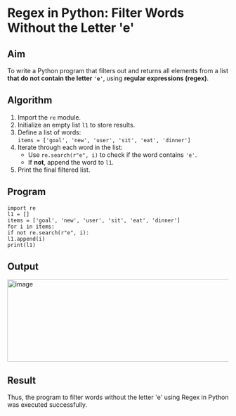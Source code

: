 # Regex in Python: Filter Words Without the Letter 'e'

## Aim
To write a Python program that filters out and returns all elements from a list **that do not contain the letter `'e'`**, using **regular expressions (regex)**.

## Algorithm
1. Import the `re` module.
2. Initialize an empty list `l1` to store results.
3. Define a list of words:  
   `items = ['goal', 'new', 'user', 'sit', 'eat', 'dinner']`
4. Iterate through each word in the list:
   - Use `re.search(r"e", i)` to check if the word contains `'e'`.
   - If **not**, append the word to `l1`.
5. Print the final filtered list.

## Program
```
import re
l1 = []
items = ['goal', 'new', 'user', 'sit', 'eat', 'dinner']
for i in items:
if not re.search(r"e", i):
l1.append(i)
print(l1)
```
## Output
<img width="527" height="187" alt="image" src="https://github.com/user-attachments/assets/758b9e96-9aa1-4a73-92b3-888cfd55c6e0" />

## Result
Thus, the program to filter words without the letter 'e' using Regex in Python was executed
successfully.
